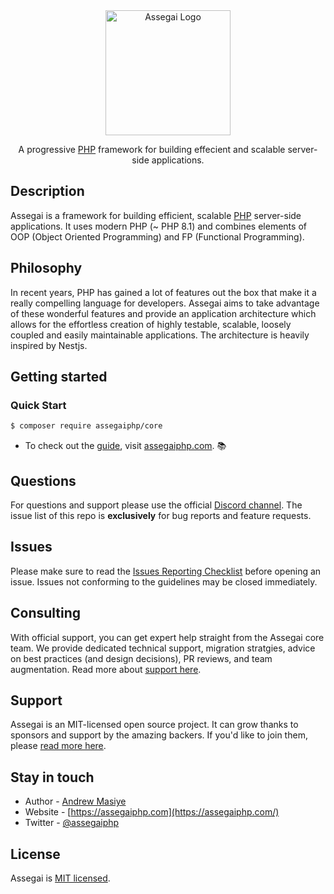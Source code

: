 <div align="center">
    <a href="https://assegaiphp.com/" target="blank"><img src="https://assegaiphp.com/images/logos/logo-cropped.png" width="200" alt="Assegai Logo"></a>
</div>

<p align="center">A progressive <a href="https://php.net">PHP</a> framework for building effecient and scalable server-side applications.</p>

## Description

Assegai is a framework for building efficient, scalable <a href="https://php.net" target="blank">PHP</a> server-side applications. It uses modern PHP (~ PHP 8.1) and combines elements of OOP (Object Oriented Programming) and FP (Functional Programming).

## Philosophy

<p>In recent years, PHP has gained a lot of features out the box that make it a really compelling language for developers. Assegai aims to take advantage of these wonderful features and provide an application architecture which allows for the effortless creation of highly testable, scalable, loosely coupled and easily maintainable applications. The architecture is heavily inspired by Nestjs.</p>

## Getting started

### Quick Start

```bash
$ composer require assegaiphp/core
```

* To check out the [guide](https://assegaiphp.com/guide), visit [assegaiphp.com](https://assegaiphp.com). :books:

## Questions

For questions and support please use the official [Discord channel](). The issue list of this repo is **exclusively** for bug reports and feature requests.

## Issues

Please make sure to read the [Issues Reporting Checklist](CONTRIBUTING.md#issues-and-bugs) before opening an issue. Issues not conforming to the guidelines may be closed immediately.

## Consulting

With official support, you can get expert help straight from the Assegai core team. We provide dedicated technical support, migration stratgies, advice on best practices (and design decisions), PR reviews, and team augmentation. Read more about [support here](https://assegaiphp.com).

## Support

Assegai is an MIT-licensed open source project. It can grow thanks to sponsors and support by the amazing backers. If you'd like to join them, please [read more here](https://assegaiphp.com/support).

## Stay in touch

* Author - [Andrew Masiye](https://twitter.com/feenix11)
* Website - [https://assegaiphp.com](https://assegaiphp.com/)
* Twitter - [@assegaiphp](https://twitter.com/assegaiphp)

## License

Assegai is [MIT licensed](LICENSE).
